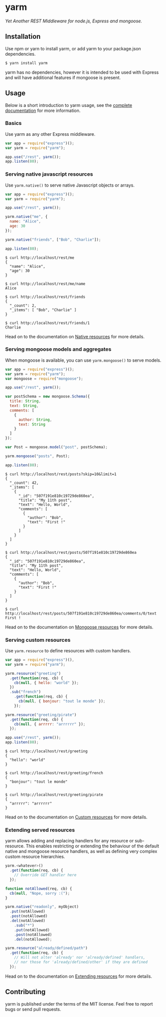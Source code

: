 # yarm

_Yet Another REST Middleware for node.js, Express and mongoose._

## Installation

Use npm or yarn to install yarm, or add yarm to your package.json dependencies.

```
$ yarn install yarm
```

yarm has no dependencies, however it is intended to be used with Express and will have additional features if mongoose is present.

## Usage

Below is a short introduction to yarm usage, see the [complete documentation][doc] for more information.

### Basics

Use yarm as any other Express middleware.

```javascript
var app = require("express")();
var yarm = require("yarm");

app.use("/rest", yarm());
app.listen(80);
```

### Serving native javascript resources

Use `yarm.native()` to serve native Javascript objects or arrays.

```javascript
var app = require("express")();
var yarm = require("yarm");

app.use("/rest", yarm());

yarm.native("me", {
  name: "Alice",
  age: 30
});

yarm.native("friends", ["Bob", "Charlie"]);

app.listen(80);
```

```
$ curl http://localhost/rest/me
{
  "name": "Alice",
  "age": 30
}

$ curl http://localhost/rest/me/name
Alice

$ curl http://localhost/rest/friends
{
  "_count": 2,
  "_items": [ "Bob", "Charlie" ]
}

$ curl http://localhost/rest/friends/1
Charlie
```

Head on to the documentation on [Native resources][doc-native] for more details.

### Serving mongoose models and aggregates

When mongoose is available, you can use `yarm.mongoose()` to serve models.

```javascript
var app = require("express")();
var yarm = require("yarm");
var mongoose = require("mongoose");

app.use("/rest", yarm());

var postSchema = new mongoose.Schema({
  title: String,
  text: String,
  comments: [
    {
      author: String,
      text: String
    }
  ]
});

var Post = mongoose.model("post", postSchema);

yarm.mongoose("posts", Post);

app.listen(80);
```

```
$ curl http://localhost/rest/posts?skip=10&limit=1
{
  "_count": 42,
  "_items": [
    {
      "_id": "507f191e810c19729de860ea",
      "title": "My 11th post",
      "text": "Hello, World",
      "comments": [
        {
          "author": "Bob",
          "text": "First !"
        }
      ]
    }
  ]
}

$ curl http://localhost/rest/posts/507f191e810c19729de860ea
{
  "_id": "507f191e810c19729de860ea",
  "title": "My 11th post",
  "text": "Hello, World",
  "comments": [
    {
      "author": "Bob",
      "text": "First !"
    }
  ]
}

$ curl http://localhost/rest/posts/507f191e810c19729de860ea/comments/0/text
First !
```

Head on to the documentation on [Mongoose resources][doc-mongoose] for more details.

### Serving custom resources

Use `yarm.resource` to define resources with custom handlers.

```javascript
var app = require("express")(),
var yarm = require("yarm");

yarm.resource("greeting")
  .get(function(req, cb) {
    cb(null, { hello: "world" });
  })
  .sub("french")
    .get(function(req, cb) {
      cb(null, { bonjour: "tout le monde" });
    });

yarm.resource("greeting/pirate")
  .get(function(req, cb) {
    cb(null, { arrrrr: "arrrrrr" });
  });

app.use("/rest", yarm());
app.listen(80);
```

```
$ curl http://localhost/rest/greeting
{
  "hello": "world"
}

$ curl http://localhost/rest/greeting/french
{
  "bonjour": "tout le monde"
}

$ curl http://localhost/rest/greeting/pirate
{
  "arrrrr": "arrrrrr"
}
```

Head on to the documentation on [Custom resources][doc-custom] for more details.

### Extending served resources

yarm allows adding and replacing handlers for any resource or sub-resource. This enables restricting or extending the behaviour of the default native and mongoose resource handlers, as well as defining very complex custom resource hierarchies.

```javascript
yarm.<whatever>()
  .get(function(req, cb) {
    // Override GET handler here
  });

function notAllowed(req, cb) {
  cb(null, "Nope, sorry :(");
}

yarm.native("readonly", myObject)
  .put(notAllowed)
  .post(notAllowed)
  .del(notAllowed)
    .sub("*")
    .put(notAllowed)
    .post(notAllowed)
    .del(notAllowed);

yarm.resource("already/defined/path")
  .get(function(req, cb) {
    // Will not alter 'already' nor 'already/defined' handlers,
    // nor those for 'already/defined/other' if they are defined
  });
```

Head on to the documentation on [Extending resources][doc-extend] for more details.

## Contributing

yarm is published under the terms of the MIT license. Feel free to report bugs or send pull requests.

[doc]: http://yarm.njoyard.fr
[doc-native]: http://yarm.njoyard.fr/doc-native-resources.html
[doc-mongoose]: http://yarm.njoyard.fr/doc-mongoose-resources.html
[doc-custom]: http://yarm.njoyard.fr/doc-custom-resources.html
[doc-extend]: http://yarm.njoyard.fr/doc-extending-resources.html
